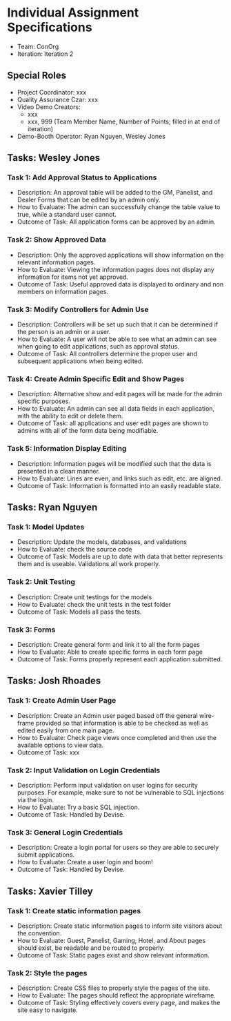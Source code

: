 # Individual Assignment Specifications

- Team: ConOrg
- Iteration: Iteration 2

## Special Roles

- Project Coordinator: xxx
- Quality Assurance Czar: xxx
- Video Demo Creators:
  - xxx
  - xxx, 999 (Team Member Name, Number of Points; filled in at end of iteration)
- Demo-Booth Operator: Ryan Nguyen, Wesley Jones

## Tasks: Wesley Jones

### Task 1: Add Approval Status to Applications

- Description: An approval table will be added to the GM, Panelist, and Dealer Forms that can be edited by an admin only.
- How to Evaluate: The admin can successfully change the table value to true, while a standard user cannot.
- Outcome of Task: All application forms can be approved by an admin.

### Task 2: Show Approved Data

- Description: Only the approved applications will show information on the relevant information pages.
- How to Evaluate: Viewing the information pages does not display any information for items not yet approved.
- Outcome of Task: Useful approved data is displayed to ordinary and non members on information pages.

### Task 3: Modify Controllers for Admin Use

- Description: Controllers will be set up such that it can be determined if the person is an admin or a user.
- How to Evaluate: A user will not be able to see what an admin can see when going to edit applications, such as approval status.
- Outcome of Task: All controllers determine the proper user and subsequent applications when being edited.

### Task 4: Create Admin Specific Edit and Show Pages

- Description: Alternative show and edit pages will be made for the admin specific purposes.
- How to Evaluate: An admin can see all data fields in each application, with the ability to edit or delete them.
- Outcome of Task: all applications and user edit pages are shown to admins with all of the form data being modifiable.

### Task 5: Information Display Editing

- Description: Information pages will be modified such that the data is presented in a clean manner.
- How to Evaluate: Lines are even, and links such as edit, etc. are aligned.
- Outcome of Task: Information is formatted into an easily readable state.

## Tasks: Ryan Nguyen

### Task 1: Model Updates

- Description: Update the models, databases, and validations
- How to Evaluate: check the source code
- Outcome of Task: Models are up to date with data that better represents them and is useable. Validations all work properly.

### Task 2: Unit Testing

- Description: Create unit testings for the models
- How to Evaluate: check the unit tests in the test folder
- Outcome of Task: Models all pass the tests.

### Task 3: Forms

- Description: Create general form and link it to all the form pages
- How to Evaluate: Able to create specific forms in each form page
- Outcome of Task: Forms properly represent each application submitted.

## Tasks: Josh Rhoades

### Task 1: Create Admin User Page

- Description: Create an Admin user paged based off the general wire-frame provided so that information is able to be checked as well as edited easily from one main page.
- How to Evaluate: Check page views once completed and then use the available options to view data.
- Outcome of Task: xxx

### Task 2: Input Validation on Login Credentials

- Description: Perform input validation on user logins for security purposes. For example, make sure to not be vulnerable to SQL injections via the login.
- How to Evaluate: Try a basic SQL injection.
- Outcome of Task: Handled by Devise.

### Task 3: General Login Credentials

- Description: Create a login portal for users so they are able to securely submit applications.
- How to Evaluate: Create a user login and boom!
- Outcome of Task: Handled by Devise.

## Tasks: Xavier Tilley

### Task 1: Create static information pages

- Description: Create static information pages to inform site visitors about the convention.
- How to Evaluate: Guest, Panelist, Gaming, Hotel, and About pages should exist, be readable and be routed to properly.
- Outcome of Task: Static pages exist and show relevant information.

### Task 2: Style the pages

- Description: Create CSS files to properly style the pages of the site.
- How to Evaluate: The pages should reflect the appropriate wireframe.
- Outcome of Task: Styling effectively covers every page, and makes the site easy to navigate.
